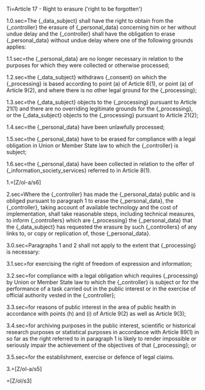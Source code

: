 Ti=Article 17 - Right to erasure ('right to be forgotten')

1.0.sec=The {_data_subject} shall have the right to obtain from the {_controller} the erasure of {_personal_data} concerning him or her without undue delay and the {_controller} shall have the obligation to erase {_personal_data} without undue delay where one of the following grounds applies:

1.1.sec=the {_personal_data} are no longer necessary in relation to the purposes for which they were collected or otherwise processed;

1.2.sec=the {_data_subject} withdraws {_consent} on which the {_processing} is based according to point (a) of Article 6(1), or point (a) of Article 9(2), and where there is no other legal ground for the {_processing};

1.3.sec=the {_data_subject} objects to the {_processing} pursuant to Article 21(1) and there are no overriding legitimate grounds for the {_processing}, or the {_data_subject} objects to the {_processing} pursuant to Article 21(2);

1.4.sec=the {_personal_data} have been unlawfully processed;

1.5.sec=the {_personal_data} have to be erased for compliance with a legal obligation in Union or Member State law to which the {_controller} is subject;

1.6.sec=the {_personal_data} have been collected in relation to the offer of {_information_society_services} referred to in Article 8(1).

1.=[Z/ol-a/s6]

2.sec=Where the {_controller} has made the {_personal_data} public and is obliged pursuant to paragraph 1 to erase the {_personal_data}, the {_controller}, taking account of available technology and the cost of implementation, shall take reasonable steps, including technical measures, to inform {_controllers} which are {_processing} the {_personal_data} that the {_data_subject} has requested the erasure by such {_controllers} of any links to, or copy or replication of, those {_personal_data}.

3.0.sec=Paragraphs 1 and 2 shall not apply to the extent that {_processing} is necessary:

3.1.sec=for exercising the right of freedom of expression and information;

3.2.sec=for compliance with a legal obligation which requires {_processing} by Union or Member State law to which the {_controller} is subject or for the performance of a task carried out in the public interest or in the exercise of official authority vested in the {_controller};

3.3.sec=for reasons of public interest in the area of public health in accordance with points (h) and (i) of Article 9(2) as well as Article 9(3);

3.4.sec=for archiving purposes in the public interest, scientific or historical research purposes or statistical purposes in accordance with Article 89(1) in so far as the right referred to in paragraph 1 is likely to render impossible or seriously impair the achievement of the objectives of that {_processing}; or

3.5.sec=for the establishment, exercise or defence of legal claims.

3.=[Z/ol-a/s5]

=[Z/ol/s3]

